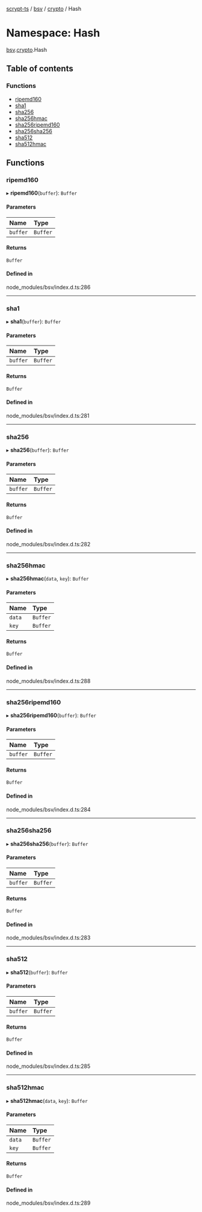 [scrypt-ts](../README.md) / [bsv](bsv.md) / [crypto](bsv.crypto.md) / Hash

# Namespace: Hash

[bsv](bsv.md).[crypto](bsv.crypto.md).Hash

## Table of contents

### Functions

- [ripemd160](bsv.crypto.Hash.md#ripemd160)
- [sha1](bsv.crypto.Hash.md#sha1)
- [sha256](bsv.crypto.Hash.md#sha256)
- [sha256hmac](bsv.crypto.Hash.md#sha256hmac)
- [sha256ripemd160](bsv.crypto.Hash.md#sha256ripemd160)
- [sha256sha256](bsv.crypto.Hash.md#sha256sha256)
- [sha512](bsv.crypto.Hash.md#sha512)
- [sha512hmac](bsv.crypto.Hash.md#sha512hmac)

## Functions

### ripemd160

▸ **ripemd160**(`buffer`): `Buffer`

#### Parameters

| Name | Type |
| :------ | :------ |
| `buffer` | `Buffer` |

#### Returns

`Buffer`

#### Defined in

node_modules/bsv/index.d.ts:286

___

### sha1

▸ **sha1**(`buffer`): `Buffer`

#### Parameters

| Name | Type |
| :------ | :------ |
| `buffer` | `Buffer` |

#### Returns

`Buffer`

#### Defined in

node_modules/bsv/index.d.ts:281

___

### sha256

▸ **sha256**(`buffer`): `Buffer`

#### Parameters

| Name | Type |
| :------ | :------ |
| `buffer` | `Buffer` |

#### Returns

`Buffer`

#### Defined in

node_modules/bsv/index.d.ts:282

___

### sha256hmac

▸ **sha256hmac**(`data`, `key`): `Buffer`

#### Parameters

| Name | Type |
| :------ | :------ |
| `data` | `Buffer` |
| `key` | `Buffer` |

#### Returns

`Buffer`

#### Defined in

node_modules/bsv/index.d.ts:288

___

### sha256ripemd160

▸ **sha256ripemd160**(`buffer`): `Buffer`

#### Parameters

| Name | Type |
| :------ | :------ |
| `buffer` | `Buffer` |

#### Returns

`Buffer`

#### Defined in

node_modules/bsv/index.d.ts:284

___

### sha256sha256

▸ **sha256sha256**(`buffer`): `Buffer`

#### Parameters

| Name | Type |
| :------ | :------ |
| `buffer` | `Buffer` |

#### Returns

`Buffer`

#### Defined in

node_modules/bsv/index.d.ts:283

___

### sha512

▸ **sha512**(`buffer`): `Buffer`

#### Parameters

| Name | Type |
| :------ | :------ |
| `buffer` | `Buffer` |

#### Returns

`Buffer`

#### Defined in

node_modules/bsv/index.d.ts:285

___

### sha512hmac

▸ **sha512hmac**(`data`, `key`): `Buffer`

#### Parameters

| Name | Type |
| :------ | :------ |
| `data` | `Buffer` |
| `key` | `Buffer` |

#### Returns

`Buffer`

#### Defined in

node_modules/bsv/index.d.ts:289
